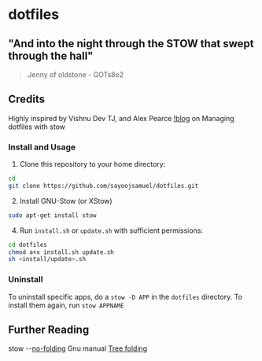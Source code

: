 # dotfiles

## "And into the night through the STOW that swept through the hall"
> Jenny of oldstone - GOTs8e2

## Credits
Highly inspired by Vishnu Dev TJ,
and Alex Pearce [!blog](https://alexpearce.me/2016/02/managing-dotfiles-with-stow/) on Managing dotfiles with stow 

### Install and Usage
1. Clone this repository to your home directory:
```bash
cd
git clone https://github.com/sayoojsamuel/dotfiles.git
```
2. Install GNU-Stow (or XStow)
```bash
sudo apt-get install stow
```
4. Run `install.sh` or `update.sh` with sufficient permissions:
```bash
cd dotfiles
chmod a+x install.sh update.sh
sh <install/update>.sh  
```

### Uninstall 
To uninstall specific apps, do a `stow -D APP` in the `dotfiles` directory. To install them again, run `stow APPNAME`

## Further Reading
stow --[no-folding](https://news.ycombinator.com/item?id=7927930)
Gnu manual [Tree folding](https://www.gnu.org/software/stow/manual/stow.html#Tree-folding)

